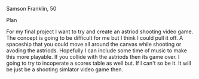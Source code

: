 Samson Franklin, 50

Plan

For my final project I want to try and create an astriod shooting video game. The concept is going to be difficult for me but I think I could pull it off. A spaceship that you could move all around the canvas while shooting or avoding the astriods. Hopefully I can include some time of music to make this more playable. If you collide with the astriods then its game over. I going to try to incoperate a scores table as well but. If I can't so be it. It will be just be a shooting simlator video game then.
